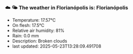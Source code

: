 ### ☁️ 🌤️  The weather in Florianópolis is: Florianópolis

- Temperature: 17.57°C
- On flesh: 17.5°C
- Relative air humidity: 81%
- Rain: 0.0 mm
- Description: Broken clouds
- last updated: 2025-05-23T13:28:09.491708
